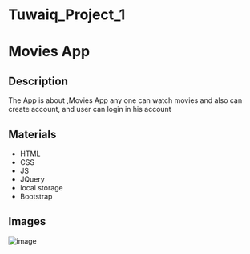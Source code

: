 # Tuwaiq_Project_1
# Movies App
## Description
The App is about ,Movies App any one can watch movies and also can create account,  and user can login  in his account 
## Materials
* HTML
* CSS
* JS
* JQuery
* local storage
* Bootstrap
## Images
![image](../img/app1.png)

 

 
